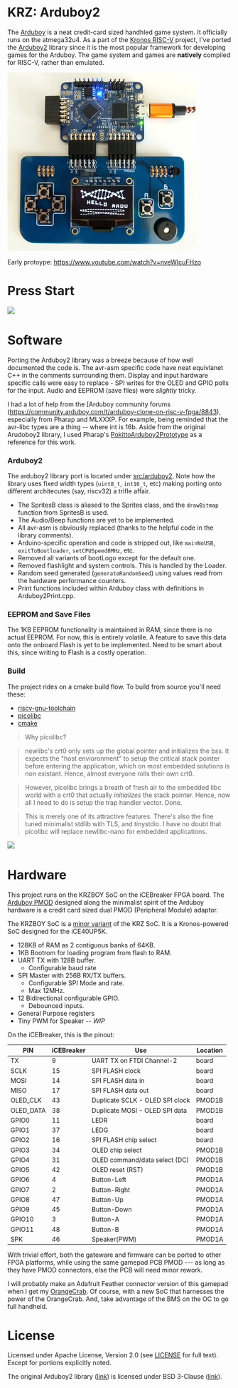 # KRZ: Arduboy2

The [Arduboy](https://arduboy.com/) is a neat credit-card sized handhled game system. It  officially runs on the atmega32u4. As a part of the [Kronos RISC-V](https://github.com/SonalPinto/kronos) project, I've ported the [Arduboy2](https://github.com/MLXXXp/Arduboy2) library since it is the most popular framework for developing games for the Arduboy. The game system and games are **natively** compiled for RISC-V, rather than emulated.

![](docs/arduboy-krz.png)

Early protoype: https://www.youtube.com/watch?v=nveWIcuFHzo


# Press Start

![](https://img.shields.io/badge/Work-in%20progress-orange)


# Software

Porting the Arduboy2 library was a breeze because of how well documented the code is. The avr-asm specific code have neat equivlanet C++ in the comments surrounding them. Display and input hardware specific calls were easy to replace - SPI writes for the OLED and GPIO polls for the input. Audio and EEPROM (save files) were *slightly* tricky.

I had a lot of help from the [Arduboy community forums (https://community.arduboy.com/t/arduboy-clone-on-risc-v-fpga/8843),  especially from Pharap and MLXXXP. For example, being reminded that the avr-libc types are a thing -- where int is 16b. Aside from the original Arudoboy2 library, I used Pharap's [PokittoArduboy2Prototype](https://github.com/Pharap/PokittoArduboy2Prototype) as a reference for this work.

### Arduboy2

The arduboy2 library port is located under [src/arduboy2](src/arduboy2). Note how the library uses fixed width types (`uint8_t`, `int16_t`, etc) making porting onto different architecutes (say, riscv32) a trifle affair.
* The SpritesB class is aliased to the Sprites class, and the `drawBitmap` function from SpritesB is used.
* The Audio/Beep functions are yet to be implemented.
* All avr-asm is obviously replaced (thanks to the helpful code in the library comments).
* Arduino-specific operation and code is stripped out, like `mainNoUSB`, `exitToBootloader`, `setCPUSpeed8MHz`, etc.
* Removed all variants of bootLogo except for the default one.
* Removed flashlight and system controls. This is handled by the Loader.
* Random seed generated (`generateRandomSeed`) using values read from the hardware performance counters.
* Print functions included within Arduboy class with definitions in Arduboy2Print.cpp.


### EEPROM and Save Files

The 1KB EEPROM functionality is maintained in RAM, since there is no actual EEPROM. For now, this is entirely volatile. A feature to save this data onto the onboard Flash is yet to be implemented. Need to be smart about this, since writing to Flash is a costly operation.


### Build

The project rides on a cmake build flow. To build from source you'll need these:
  - [riscv-gnu-toolchain](https://github.com/riscv/riscv-gnu-toolchain)
  - [picolibc](https://github.com/keith-packard/picolibc)
  - [cmake](https://cmake.org/)

>Why picolibc?

>newlibc's crt0 only sets up the global pointer and initializes the bss. It expects the "host envioronment" to setup the critical stack pointer before entering the application, which on most embedded solutions is non existant. Hence, almost everyone rolls their own crt0.

>However, picolibc brings a breath of fresh air to the embedded libc world with a crt0 that actually _initializes_ the stack pointer. Hence, now all I need to do is setup the trap handler vector. Done.

>This is merely one of its attractive features. There's also the fine tuned minimalist stdlib with TLS, and tinystdio. I have no doubt that picolibc will replace newlibc-nano for embedded applications.


![](https://img.shields.io/badge/Work-in%20progress-orange)


# Hardware

This project runs on the KRZBOY SoC on the iCEBreaker FPGA board. The [Arduboy PMOD](https://github.com/SonalPinto/arduboy-pmod) designed along the minimalist spirit of the Arduboy hardware is a credit card sized dual PMOD (Peripheral Module) adaptor.

The KRZBOY SoC is a [minor variant](https://github.com/SonalPinto/kronos/blob/master/rtl/platform/krz/krzboy.sv) of the KRZ SoC. It is a Kronos-powered SoC designed for the iCE40UP5K.

  - 128KB of RAM as 2 contiguous banks of 64KB.
  - 1KB Bootrom for loading program from flash to RAM.
  - UART TX with 128B buffer.
    - Configurable baud rate
  - SPI Master with 256B RX/TX buffers.
    - Configurable SPI Mode and rate.
    - Max 12MHz.
  - 12 Bidirectional configurable GPIO.
    - Debounced inputs.
  - General Purpose registers
  - Tiny PWM for Speaker -- *WIP*

On the iCEBreaker, this is the pinout:

|    PIN    | iCEBreaker |               Use               | Location |
|-----------|------------|---------------------------------|----------|
| TX        |          9 | UART TX on FTDI Channel-2       | board    |
| SCLK      |         15 | SPI FLASH clock                 | board    |
| MOSI      |         14 | SPI FLASH data in               | board    |
| MISO      |         17 | SPI FLASH data out              | board    |
| OLED_CLK  |         43 | Duplicate SCLK - OLED SPI clock | PMOD1B   |
| OLED_DATA |         38 | Duplicate MOSI - OLED SPI data  | PMOD1B   |
| GPIO0     |         11 | LEDR                            | board    |
| GPIO1     |         37 | LEDG                            | board    |
| GPIO2     |         16 | SPI FLASH chip select           | board    |
| GPIO3     |         34 | OLED chip select                | PMOD1B   |
| GPIO4     |         31 | OLED command/data select (DC)   | PMOD1B   |
| GPIO5     |         42 | OLED reset (RST)                | PMOD1B   |
| GPIO6     |          4 | Button-Left                     | PMOD1A   |
| GPIO7     |          2 | Button-Right                    | PMOD1A   |
| GPIO8     |         47 | Button-Up                       | PMOD1A   |
| GPIO9     |         45 | Button-Down                     | PMOD1A   |
| GPIO10    |          3 | Button-A                        | PMOD1A   |
| GPIO11    |         48 | Button-B                        | PMOD1A   |
| SPK       |         46 | Speaker(PWM)                    | PMOD1A   |


With trivial effort, both the gateware and firmware can be ported to other FPGA platforms, while using the same gamepad PCB PMOD --- as long as they have PMOD connectors, else the PCB will need minor rework.

I will probably make an Adafruit Feather connector version of this gamepad when I get my [OrangeCrab](https://github.com/gregdavill/OrangeCrab). Of course, with a new SoC that harnesses the power of the OrangeCrab. And, take advantage of the BMS on the OC to go full handheld.


# License

Licensed under Apache License, Version 2.0 (see [LICENSE](LICENSE) for full text). Except for portions explicitly noted.

The original Arduboy2 library ([link](https://github.com/MLXXXp/Arduboy2)) is licensed under BSD 3-Clause ([link](https://opensource.org/licenses/BSD-3-Clause)).
